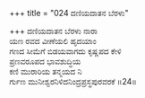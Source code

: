 +++
title = "024 ದಣಿಯದಾತನ ಬೆರಳು"

+++
ದಣಿಯದಾತನ ಬೆರಳು ನಾರಾ  
ಯಣ ರವದ ವೀಣೆಯಲಿ ಹೃದಯಾಂ  
ಗಣದ ಸೀಮೆಗೆ ಬಿಡಯವಾಗದು ಕೃಷ್ಣಪದ ಕೇಳಿ  
ಪ್ರಣವರೂಪದ ಭಾವಶುದ್ಧಿಯ  
ಕಣಿ ಮುರಾರಿಯ ತನ್ಮಯದ ನಿ  
ರ್ಗುಣ ಮುನೀಶ್ವರನಿಳಿದನಿಂದ್ರಪ್ರಸ್ಥಪುರವರಕೆ      ॥24॥